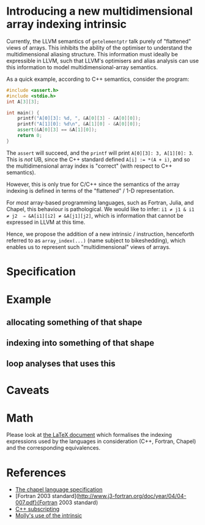 # Introducing a new multidimensional array indexing intrinsic

Currently, the LLVM semantics of `getelementptr` talk purely of
"flattened" views of arrays. This inhibits the ability of the optimiser
to understand the multidimensional aliasing structure. This information
must ideally be expressible in LLVM, such that LLVM's optimisers and
alias analysis can use this information to model multidimensional-array
semantics.

As a quick example, according to C++ semantics, consider the program:

```cpp
#include <assert.h>
#include <stdio.h>
int A[3][3];

int main() {
    printf("A[0][3]: %d, ", &A[0][3] - &A[0][0]);
    printf("A[1][0]: %d\n", &A[1][0] - &A[0][0]);
    assert(&A[0][3] == &A[1][0]);
    return 0;
}
```

The `assert` will succeed, and the `printf` will print `A[0][3]: 3, A[1][0]: 3`.
This is *not* UB, since the C++ standard defined `A[i] := *(A + i)`, and so
the multidimensional array index is "correct" (with respect to C++ semantics).

However, this is only true for C/C++ since the semantics of the array indexing
is defined in terms of the "flattened" / 1-D representation.

For *most* array-based programming languages, such as Fortran, Julia, and Chapel,
this behaviour is pathological. We would like to infer: `i1 ≠ j1 & i1 ≠ j2  ⇒ &A[i1][i2] ≠ &A[j1][j2]`,
which is information that cannot be expressed in LLVM at this time.

Hence, we propose the addition of a new intrinsic / instruction, 
henceforth referred to as `array_index(...)` (name subject to bikeshedding),
which enables us to represent such "multidimensional" views of arrays.

# Specification


# Example
## allocating something of that shape
## indexing into something of that shape
## loop analyses that uses this

# Caveats

# Math
Please look at [the LaTeX document](formalism/main.pdf) which formalises
the indexing expressions used by the languages in consideration
(C++, Fortran, Chapel) and the corresponding equivalences.

# References
- [The chapel language specification](https://chapel-lang.org/docs/1.13/_downloads/chapelLanguageSpec.pdf)
- [Fortran 2003 standard](http://www.j3-fortran.org/doc/year/04/04-007.pdf}{Fortran 2003 standard)
- [C++ subscripting](http://eel.is/c++draft/expr.sub)
- [Molly's use of the intrinsic](https://github.com/Meinersbur/llvm/blob/molly/include/llvm/IR/IntrinsicsMolly.td#L3)
